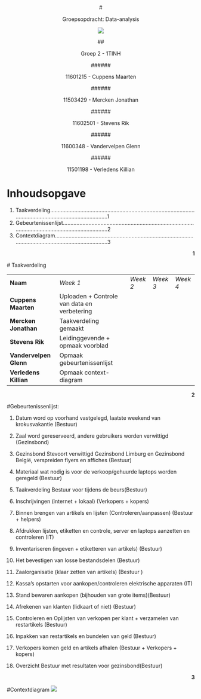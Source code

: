 <center>
#<p align="center">Groepsopdracht: Data-analysis</p>

<p align ="center">
<img src="http://www.gezinsvakantie.be/images/logo-websafe.transparant2.gif">
</p>

##<p align="center">Groep 2 - 1TINH</p>

######<p align="center">11601215 - Cuppens Maarten</p>
######<p align="center">11503429 - Mercken Jonathan</p>
######<p align="center">11602501 - Stevens Rik</p>
######<p align="center">11600348 - Vandervelpen Glenn</p>
######<p align="center">11501198 - Verledens Killian</p>
</center>



# Inhoudsopgave  

  1) Taakverdeling.............................................................................................................................................................1  
  2) Gebeurtenissenlijst....................................................................................................................................................2  
  3) Contextdiagram.........................................................................................................................................................3



<p align="right"><b>1</b></p>  
# Taakverdeling  
<table>  
<tr><td><b>Naam</b> </td> <td><i>Week 1</i></td> <td><i>Week 2</i></td><td><i>Week 3</i></td><td><i>Week 4</i></td></tr>
<tr><td><b>Cuppens Maarten </b> </td><td>Uploaden + Controle van data en verbetering</td></tr>
<tr><td><b> Mercken Jonathan </b> </td><td>Taakverdeling gemaakt</td></tr>
<tr><td><b> Stevens Rik </b> </td><td>Leidinggevende + opmaak voorblad </td></tr>
<tr><td><b> Vandervelpen Glenn </b> </td><td>Opmaak gebeurtenissenlijst </td></tr>
<tr><td><b> Verledens Killian </b> </td><td>Opmaak context-diagram </td></tr>
</table>



<p align="right"><b>2</b></p>  
#Gebeurtenissenlijst:  

1)	Datum word op voorhand vastgelegd, laatste weekend van krokusvakantie (Bestuur)  

2)	Zaal word gereserveerd, andere gebruikers worden verwittigd (Gezinsbond)   

3)	Gezinsbond Stevoort verwittigd Gezinsbond Limburg en Gezinsbond België, verspreiden flyers en affiches (Bestuur)   

4)	Materiaal wat nodig is voor de verkoop/gehuurde laptops worden geregeld (Bestuur) 
  
5)	Taakverdeling Bestuur voor tijdens de beurs(Bestuur) 
  
6)	Inschrijvingen (internet + lokaal) (Verkopers + kopers) 
  
7)	Binnen brengen van artikels en lijsten (Controleren/aanpassen) (Bestuur + helpers)   

8)	Afdrukken lijsten, etiketten en controle, server en laptops aanzetten en controleren (IT) 
  
9)	Inventariseren (ingeven + etiketteren van artikels) (Bestuur) 
  
10)	Het bevestigen van losse bestandsdelen (Bestuur) 
  
11)	Zaalorganisatie (klaar zetten van artikels) (Bestuur ) 
  
12)	Kassa’s opstarten voor aankopen/controleren elektrische apparaten (IT)   

13)	Stand bewaren aankopen (bijhouden van grote items)(Bestuur) 
  
14)	Afrekenen van klanten (lidkaart of niet) (Bestuur)   

15)	Controleren en Oplijsten van verkopen per klant + verzamelen van restartikels (Bestuur) 
  
16)	Inpakken van restartikels en bundelen van geld (Bestuur)   

17)	Verkopers komen geld en artikels afhalen (Bestuur + Verkopers + kopers) 
  
18)	Overzicht Bestuur met resultaten voor gezinsbond(Bestuur) 


<p align="right"><b>3</b></p>  
#Contextdiagram
<img src="https://github.com/pwlit-dataprojects/dataAnalysis_H_2/blob/master/Contextdiagram.jpg">


